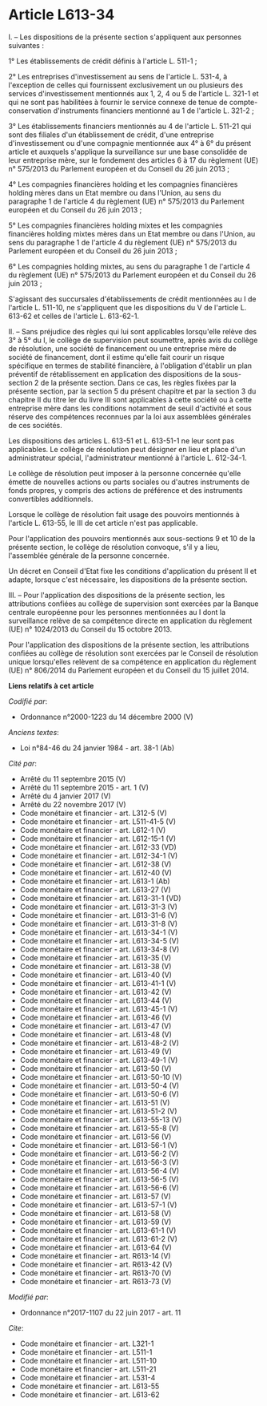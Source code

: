 # Article L613-34

I. – Les dispositions de la présente section s'appliquent aux personnes suivantes :

1° Les établissements de crédit définis à l'article L. 511-1 ;

2° Les entreprises d'investissement au sens de l'article L. 531-4, à l'exception de celles qui fournissent exclusivement un
ou plusieurs des services d'investissement mentionnés aux 1, 2, 4 ou 5 de l'article L. 321-1 et qui ne sont pas habilitées à
fournir le service connexe de tenue de compte-conservation d'instruments financiers mentionné au 1 de l'article L. 321-2 ;

3° Les établissements financiers mentionnés au 4 de l'article L. 511-21 qui sont des filiales d'un établissement de crédit,
d'une entreprise d'investissement ou d'une compagnie mentionnée aux 4° à 6° du présent article et auxquels s'applique la
surveillance sur une base consolidée de leur entreprise mère, sur le fondement des articles 6 à 17 du règlement (UE) n°
575/2013 du Parlement européen et du Conseil du 26 juin 2013 ;

4° Les compagnies financières holding et les compagnies financières holding mères dans un Etat membre ou dans l'Union, au
sens du paragraphe 1 de l'article 4 du règlement (UE) n° 575/2013 du Parlement européen et du Conseil du 26 juin 2013 ;

5° Les compagnies financières holding mixtes et les compagnies financières holding mixtes mères dans un Etat membre ou dans
l'Union, au sens du paragraphe 1 de l'article 4 du règlement (UE) n° 575/2013 du Parlement européen et du Conseil du 26 juin
2013 ;

6° Les compagnies holding mixtes, au sens du paragraphe 1 de l'article 4 du règlement (UE) n° 575/2013 du Parlement européen
et du Conseil du 26 juin 2013 ;

S'agissant des succursales d'établissements de crédit mentionnées au I de l'article L. 511-10, ne s'appliquent que les
dispositions du V de l'article L. 613-62 et celles de l'article L. 613-62-1.

II. – Sans préjudice des règles qui lui sont applicables lorsqu'elle relève des 3° à 5° du I, le collège de supervision peut
soumettre, après avis du collège de résolution, une société de financement ou une entreprise mère de société de financement,
dont il estime qu'elle fait courir un risque spécifique en termes de stabilité financière, à l'obligation d'établir un plan
préventif de rétablissement en application des dispositions de la sous-section 2 de la présente section. Dans ce cas, les
règles fixées par la présente section, par la section 5 du présent chapitre et par la section 3 du chapitre II du titre Ier
du livre III sont applicables à cette société ou à cette entreprise mère dans les conditions notamment de seuil d'activité et
sous réserve des compétences reconnues par la loi aux assemblées générales de ces sociétés.

Les dispositions des articles L. 613-51 et L. 613-51-1 ne leur sont pas applicables. Le collège de résolution peut désigner
en lieu et place d'un administrateur spécial, l'administrateur mentionné à l'article L. 612-34-1.

Le collège de résolution peut imposer à la personne concernée qu'elle émette de nouvelles actions ou parts sociales ou
d'autres instruments de fonds propres, y compris des actions de préférence et des instruments convertibles additionnels.

Lorsque le collège de résolution fait usage des pouvoirs mentionnés à l'article L. 613-55, le III de cet article n'est pas
applicable.

Pour l'application des pouvoirs mentionnés aux sous-sections 9 et 10 de la présente section, le collège de résolution
convoque, s'il y a lieu, l'assemblée générale de la personne concernée.

Un décret en Conseil d'Etat fixe les conditions d'application du présent II et adapte, lorsque c'est nécessaire, les
dispositions de la présente section.

III. – Pour l'application des dispositions de la présente section, les attributions confiées au collège de supervision sont
exercées par la Banque centrale européenne pour les personnes mentionnées au I dont la surveillance relève de sa compétence
directe en application du règlement (UE) n° 1024/2013 du Conseil du 15 octobre 2013.

Pour l'application des dispositions de la présente section, les attributions confiées au collège de résolution sont exercées
par le Conseil de résolution unique lorsqu'elles relèvent de sa compétence en application du règlement (UE) n° 806/2014 du
Parlement européen et du Conseil du 15 juillet 2014.

**Liens relatifs à cet article**

_Codifié par_:

  - Ordonnance n°2000-1223 du 14 décembre 2000 (V)

_Anciens textes_:

  - Loi n°84-46 du 24 janvier 1984 - art. 38-1 (Ab)

_Cité par_:

  - Arrêté du 11 septembre 2015 (V)
  - Arrêté du 11 septembre 2015 - art. 1 (V)
  - Arrêté du 4 janvier 2017 (V)
  - Arrêté du 22 novembre 2017 (V)
  - Code monétaire et financier - art. L312-5 (V)
  - Code monétaire et financier - art. L511-41-5 (V)
  - Code monétaire et financier - art. L612-1 (V)
  - Code monétaire et financier - art. L612-15-1 (V)
  - Code monétaire et financier - art. L612-33 (VD)
  - Code monétaire et financier - art. L612-34-1 (V)
  - Code monétaire et financier - art. L612-38 (V)
  - Code monétaire et financier - art. L612-40 (V)
  - Code monétaire et financier - art. L613-1 (Ab)
  - Code monétaire et financier - art. L613-27 (V)
  - Code monétaire et financier - art. L613-31-1 (VD)
  - Code monétaire et financier - art. L613-31-3 (V)
  - Code monétaire et financier - art. L613-31-6 (V)
  - Code monétaire et financier - art. L613-31-8 (V)
  - Code monétaire et financier - art. L613-34-1 (V)
  - Code monétaire et financier - art. L613-34-5 (V)
  - Code monétaire et financier - art. L613-34-8 (V)
  - Code monétaire et financier - art. L613-35 (V)
  - Code monétaire et financier - art. L613-38 (V)
  - Code monétaire et financier - art. L613-40 (V)
  - Code monétaire et financier - art. L613-41-1 (V)
  - Code monétaire et financier - art. L613-42 (V)
  - Code monétaire et financier - art. L613-44 (V)
  - Code monétaire et financier - art. L613-45-1 (V)
  - Code monétaire et financier - art. L613-46 (V)
  - Code monétaire et financier - art. L613-47 (V)
  - Code monétaire et financier - art. L613-48 (V)
  - Code monétaire et financier - art. L613-48-2 (V)
  - Code monétaire et financier - art. L613-49 (V)
  - Code monétaire et financier - art. L613-49-1 (V)
  - Code monétaire et financier - art. L613-50 (V)
  - Code monétaire et financier - art. L613-50-10 (V)
  - Code monétaire et financier - art. L613-50-4 (V)
  - Code monétaire et financier - art. L613-50-6 (V)
  - Code monétaire et financier - art. L613-51 (V)
  - Code monétaire et financier - art. L613-51-2 (V)
  - Code monétaire et financier - art. L613-55-13 (V)
  - Code monétaire et financier - art. L613-55-8 (V)
  - Code monétaire et financier - art. L613-56 (V)
  - Code monétaire et financier - art. L613-56-1 (V)
  - Code monétaire et financier - art. L613-56-2 (V)
  - Code monétaire et financier - art. L613-56-3 (V)
  - Code monétaire et financier - art. L613-56-4 (V)
  - Code monétaire et financier - art. L613-56-5 (V)
  - Code monétaire et financier - art. L613-56-6 (V)
  - Code monétaire et financier - art. L613-57 (V)
  - Code monétaire et financier - art. L613-57-1 (V)
  - Code monétaire et financier - art. L613-58 (V)
  - Code monétaire et financier - art. L613-59 (V)
  - Code monétaire et financier - art. L613-61-1 (V)
  - Code monétaire et financier - art. L613-61-2 (V)
  - Code monétaire et financier - art. L613-64 (V)
  - Code monétaire et financier - art. R613-14 (V)
  - Code monétaire et financier - art. R613-42 (V)
  - Code monétaire et financier - art. R613-70 (V)
  - Code monétaire et financier - art. R613-73 (V)

_Modifié par_:

  - Ordonnance n°2017-1107 du 22 juin 2017 - art. 11

_Cite_:

  - Code monétaire et financier - art. L321-1
  - Code monétaire et financier - art. L511-1
  - Code monétaire et financier - art. L511-10
  - Code monétaire et financier - art. L511-21
  - Code monétaire et financier - art. L531-4
  - Code monétaire et financier - art. L613-55
  - Code monétaire et financier - art. L613-62
